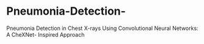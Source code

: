 # Pneumonia-Detection-
Pneumonia Detection in Chest X-rays Using Convolutional Neural Networks: A CheXNet- Inspired Approach
